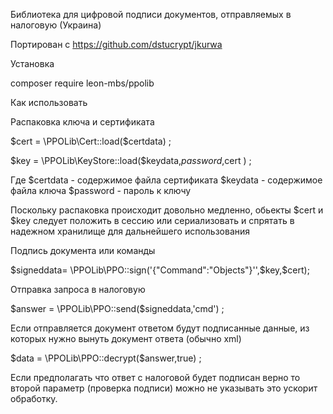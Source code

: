 Библиотека  для  цифровой подписи документов, отправляемых в  налоговую (Украина)

Портирован с  https://github.com/dstucrypt/jkurwa

Установка 

composer require leon-mbs/ppolib

Как  использовать

Распаковка  ключа  и сертификата
   
   $cert =    \PPOLib\Cert::load($certdata) ;
   
   $key =   \PPOLib\KeyStore::load($keydata,$password,$cert ) ;

   Где
   $certdata - содержимое файла сертификата
   $keydata - содержимое файла ключа
   $password - пароль  к  ключу
   
   Поскольку  распаковка  происходит  довольно  медленно, обьекты     $cert и $key  следует 
   положить  в  сессию  или  сериализовать  и спрятать в  надежном  хранилище для дальнейшего использования
   
   
   Подпись  документа  или  команды
   
   $signeddata=  \PPOLib\PPO::sign('{"Command":"Objects"}'',$key,$cert);

   
   Отправка  запроса  в  налоговую
   
   $answer =  \PPOLib\PPO::send($signeddata,'cmd')  ;
   
   
   Если  отправляется  документ  ответом  будут  подписанные  данные, из  которых нужно вынуть документ ответа (обычно  xml)

   $data = \PPOLib\PPO::decrypt($answer,true) ;
   
   Если  предполагать  что ответ  с  налоговой  будет  подписан  верно  то  второй параметр (проверка  подписи) можно не  указывать
   это  ускорит  обработку.
   
   
